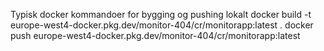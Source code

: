 
Typisk docker kommandoer for bygging og pushing lokalt
docker build -t europe-west4-docker.pkg.dev/monitor-404/cr/monitorapp:latest .
docker push europe-west4-docker.pkg.dev/monitor-404/cr/monitorapp:latest

